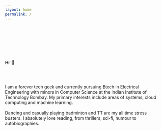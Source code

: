 ```yaml
---
layout: home
permalink: /
---
```


<p style="text-align: center; padding-bottom: 6em; padding-top: 1em;">

Hi! :wave:

<br>
<br>

<!-- I am an evolutionary ecologist working on understanding both ultimate and proximate causes of phenotypic variation within and across natural populations. This website is mostly about my science, but I also use it collect techy stuff that I find interesting or useful. Feel free to look around or <a id="link" href="mailto:{{ site.author.email | encode_email }}"> drop me a line </a> if you'd like to have a chat. -->
I am a forever tech geek and currently pursuing Btech in Electrical Engineering with minors in Computer Science at the Indian Institute of Technology Bombay. My primary interests include areas of systems, cloud computing and machine learning.
<br>
<br>
Dancing and casually playing badminton and TT are my all time stress busters. I absolutely love reading, from thrillers, sci-fi, humour to autobiographies.
</p>